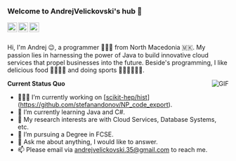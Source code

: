### Welcome to AndrejVelickovski's hub 👋

<a href="https://www.linkedin.com/in/andrej-velickovski-a6b725249/">
  <img align="left" alt="LinkedIn" width="22px" src="https://cdn.jsdelivr.net/npm/simple-icons@3.1.0/icons/linkedin.svg" />
</a>
<a href="https://www.facebook.com/andrej.velickovski.5/">
  <img align="left" alt="'Gmail" width="22px" src="https://i.pinimg.com/originals/ce/d6/6e/ced66ecfc53814d71f8774789b55cc76.png" />
</a>
<a href="https://www.instagram.com/avelickovski_/">
  <img align="left" alt="LeetCode" width="22px" src="https://upload.wikimedia.org/wikipedia/commons/thumb/9/95/Instagram_logo_2022.svg/1024px-Instagram_logo_2022.svg.png" />
</a>

<br />
<br />

Hi, I'm Andrej 😉, a programmer 👨🏻‍💻 from North Macedonia 🇲🇰. My passion lies in harnessing the power of Java to build innovative cloud services that propel businesses into the future. Beside's programming, I like delicious food 🥗🥩🌮🍣 and doing sports 🏃⛹️‍♂️🏋🏼‍♂️.

  <img align="right" alt="GIF" src="https://media.giphy.com/media/iIqmM5tTjmpOB9mpbn/giphy.gif" />

**Current Status Quo**

- 👨🏻‍💻 I’m currently working on [[scikit-hep/hist](https://github.com/scikit-hep/hist)](https://github.com/stefanandonov/NP_code_export).
- 🌱 I’m currently learning Java and C#.
- 🤔 My research interests are with Cloud Services, Database Systems, etc.
- 💼 I’m pursuing a Degree in FCSE.
- 💬 Ask me about anything, I would like to answer.
- 📫 Please email via andrejvelickovski.35@gmail.com to reach me.

